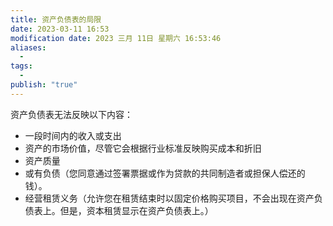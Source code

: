 ```yaml
---
title: 资产负债表的局限
date: 2023-03-11 16:53
modification date: 2023 三月 11日 星期六 16:53:46
aliases:
  - 
tags:
  - 
publish: "true"
---
```


资产负债表无法反映以下内容：

-  一段时间内的收入或支出
-  资产的市场价值，尽管它会根据行业标准反映购买成本和折旧
-  资产质量
-  或有负债（您同意通过签署票据或作为贷款的共同制造者或担保人偿还的钱）。
-  经营租赁义务（允许您在租赁结束时以固定价格购买项目，不会出现在资产负债表上。但是，资本租赁显示在资产负债表上。）